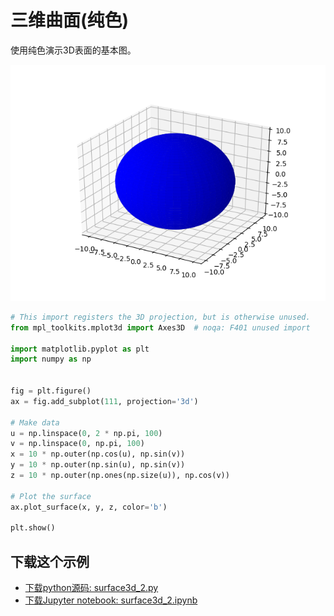 # 三维曲面(纯色)

使用纯色演示3D表面的基本图。

![三维曲面(纯色)示例](/static/images/gallery/sphx_glr_surface3d_2_001.png)

```python
# This import registers the 3D projection, but is otherwise unused.
from mpl_toolkits.mplot3d import Axes3D  # noqa: F401 unused import

import matplotlib.pyplot as plt
import numpy as np


fig = plt.figure()
ax = fig.add_subplot(111, projection='3d')

# Make data
u = np.linspace(0, 2 * np.pi, 100)
v = np.linspace(0, np.pi, 100)
x = 10 * np.outer(np.cos(u), np.sin(v))
y = 10 * np.outer(np.sin(u), np.sin(v))
z = 10 * np.outer(np.ones(np.size(u)), np.cos(v))

# Plot the surface
ax.plot_surface(x, y, z, color='b')

plt.show()
```

## 下载这个示例
            
- [下载python源码: surface3d_2.py](https://matplotlib.org/_downloads/surface3d_2.py)
- [下载Jupyter notebook: surface3d_2.ipynb](https://matplotlib.org/_downloads/surface3d_2.ipynb)